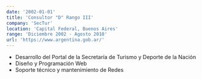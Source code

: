```yaml
---
date: '2002-01-01'
title: 'Consultor "D" Rango III'
company: 'SecTur'
location: 'Capital Federal, Buenos Aires'
range: 'Diciembre 2002 - Agosto 2010'
url: 'https://www.argentina.gob.ar/'
---
```


- Desarrollo del Portal de la Secretaría de Turismo y Deporte de la Nación
- Diseño y Programación Web
- Soporte técnico y mantenimiento de Redes

